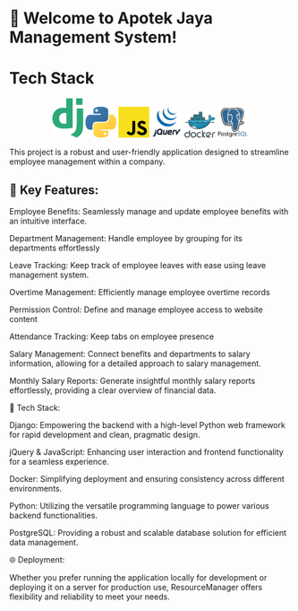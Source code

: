 # 🚀 Welcome to Apotek Jaya Management System!

# Tech Stack

<div align="center">
  <img width="55" src="svg/django.svg"/>
  <img width="55" src="svg/python.svg"/>
  <img width="55" src="svg/javascript.svg"/>
  <img width="55" src="svg/jquery.svg"/>
  <img width="55" src="svg/docker.svg"/>
  <img width="55" src="svg/postgresql.svg"/>
</div>

This project is a robust and user-friendly application designed to streamline employee management within a company. 

## 🌟 Key Features:

Employee Benefits: Seamlessly manage and update employee benefits with an intuitive interface.

Department Management: Handle employee by grouping for its departments effortlessly 

Leave Tracking: Keep track of employee leaves with ease using leave management system.

Overtime Management: Efficiently manage employee overtime records

Permission Control: Define and manage employee access to website content

Attendance Tracking: Keep tabs on employee presence

Salary Management: Connect benefits and departments to salary information, allowing for a detailed approach to salary management.

Monthly Salary Reports: Generate insightful monthly salary reports effortlessly, providing a clear overview of financial data.

🔧 Tech Stack:

Django: Empowering the backend with a high-level Python web framework for rapid development and clean, pragmatic design.

jQuery & JavaScript: Enhancing user interaction and frontend functionality for a seamless experience.

Docker: Simplifying deployment and ensuring consistency across different environments.

Python: Utilizing the versatile programming language to power various backend functionalities.

PostgreSQL: Providing a robust and scalable database solution for efficient data management.

🌐 Deployment:

Whether you prefer running the application locally for development or deploying it on a server for production use, ResourceManager offers flexibility and reliability to meet your needs.
